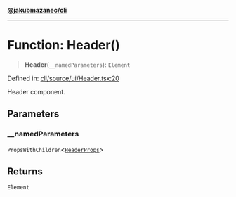 [**@jakubmazanec/cli**](../README.md)

---

# Function: Header()

> **Header**(`__namedParameters`): `Element`

Defined in:
[cli/source/ui/Header.tsx:20](https://github.com/jakubmazanec/tools/blob/797379ce98752dc838b82c8398e04d90c58ce9e7/packages/cli/source/ui/Header.tsx#L20)

Header component.

## Parameters

### \_\_namedParameters

`PropsWithChildren`\<[`HeaderProps`](../type-aliases/HeaderProps.md)\>

## Returns

`Element`
